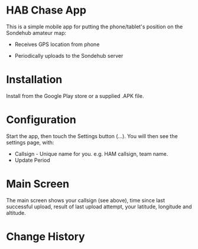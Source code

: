 HAB Chase App
====================

This is a simple mobile app for putting the phone/tablet's position on the Sondehub amateur map:

- Receives GPS location from phone

- Periodically uploads to the Sondehub server

  


Installation
============

Install from the Google Play store or a supplied .APK file.



Configuration
=============

Start the app, then touch the Settings button (...).  You will then see the settings page, with:

- Callsign - Unique name for you.  e.g. HAM callsign, team name.
- Update Period

 

Main Screen
===============

The main screen shows your callsign (see above), time since last successful upload, result of last upload attempt, your latitude, longitude and altitude.


Change History
==============

